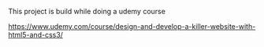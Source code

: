 This project is build while doing a udemy course 

https://www.udemy.com/course/design-and-develop-a-killer-website-with-html5-and-css3/